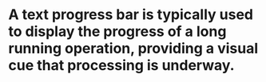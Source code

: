 
# A text progress bar is typically used to display the progress of a long running operation, providing a visual cue that processing is underway.

